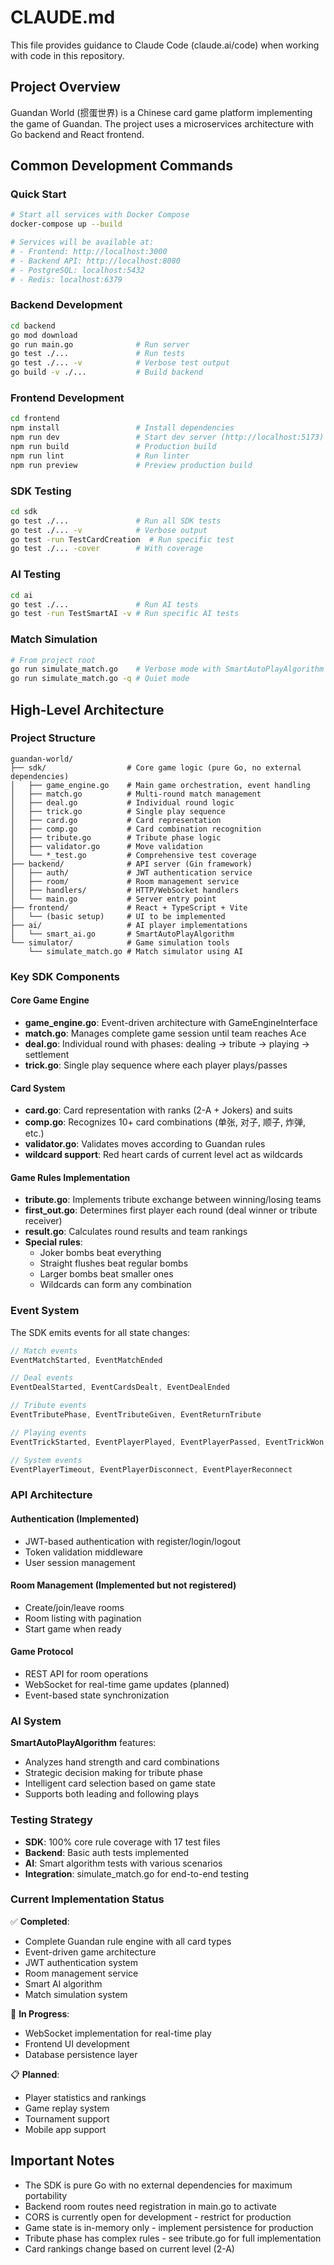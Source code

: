 # CLAUDE.md

This file provides guidance to Claude Code (claude.ai/code) when working with code in this repository.

## Project Overview

Guandan World (掼蛋世界) is a Chinese card game platform implementing the game of Guandan. The project uses a microservices architecture with Go backend and React frontend.

## Common Development Commands

### Quick Start
```bash
# Start all services with Docker Compose
docker-compose up --build

# Services will be available at:
# - Frontend: http://localhost:3000
# - Backend API: http://localhost:8080
# - PostgreSQL: localhost:5432
# - Redis: localhost:6379
```

### Backend Development
```bash
cd backend
go mod download
go run main.go              # Run server
go test ./...               # Run tests
go test ./... -v            # Verbose test output
go build -v ./...           # Build backend
```

### Frontend Development
```bash
cd frontend
npm install                 # Install dependencies
npm run dev                 # Start dev server (http://localhost:5173)
npm run build               # Production build
npm run lint                # Run linter
npm run preview             # Preview production build
```

### SDK Testing
```bash
cd sdk
go test ./...               # Run all SDK tests
go test ./... -v            # Verbose output
go test -run TestCardCreation  # Run specific test
go test ./... -cover        # With coverage
```

### AI Testing
```bash
cd ai
go test ./...               # Run AI tests
go test -run TestSmartAI -v # Run specific AI tests
```

### Match Simulation
```bash
# From project root
go run simulate_match.go    # Verbose mode with SmartAutoPlayAlgorithm
go run simulate_match.go -q # Quiet mode
```

## High-Level Architecture

### Project Structure
```
guandan-world/
├── sdk/                  # Core game logic (pure Go, no external dependencies)
│   ├── game_engine.go    # Main game orchestration, event handling
│   ├── match.go          # Multi-round match management
│   ├── deal.go           # Individual round logic
│   ├── trick.go          # Single play sequence
│   ├── card.go           # Card representation
│   ├── comp.go           # Card combination recognition
│   ├── tribute.go        # Tribute phase logic
│   ├── validator.go      # Move validation
│   └── *_test.go         # Comprehensive test coverage
├── backend/              # API server (Gin framework)
│   ├── auth/             # JWT authentication service
│   ├── room/             # Room management service
│   ├── handlers/         # HTTP/WebSocket handlers
│   └── main.go           # Server entry point
├── frontend/             # React + TypeScript + Vite
│   └── (basic setup)     # UI to be implemented
├── ai/                   # AI player implementations
│   └── smart_ai.go       # SmartAutoPlayAlgorithm
└── simulator/            # Game simulation tools
    └── simulate_match.go # Match simulator using AI
```

### Key SDK Components

#### Core Game Engine
- **game_engine.go**: Event-driven architecture with GameEngineInterface
- **match.go**: Manages complete game session until team reaches Ace
- **deal.go**: Individual round with phases: dealing → tribute → playing → settlement
- **trick.go**: Single play sequence where each player plays/passes

#### Card System
- **card.go**: Card representation with ranks (2-A + Jokers) and suits
- **comp.go**: Recognizes 10+ card combinations (单张, 对子, 顺子, 炸弹, etc.)
- **validator.go**: Validates moves according to Guandan rules
- **wildcard support**: Red heart cards of current level act as wildcards

#### Game Rules Implementation
- **tribute.go**: Implements tribute exchange between winning/losing teams
- **first_out.go**: Determines first player each round (deal winner or tribute receiver)
- **result.go**: Calculates round results and team rankings
- **Special rules**: 
  - Joker bombs beat everything
  - Straight flushes beat regular bombs
  - Larger bombs beat smaller ones
  - Wildcards can form any combination

### Event System

The SDK emits events for all state changes:
```go
// Match events
EventMatchStarted, EventMatchEnded

// Deal events  
EventDealStarted, EventCardsDealt, EventDealEnded

// Tribute events
EventTributePhase, EventTributeGiven, EventReturnTribute

// Playing events
EventTrickStarted, EventPlayerPlayed, EventPlayerPassed, EventTrickWon

// System events
EventPlayerTimeout, EventPlayerDisconnect, EventPlayerReconnect
```

### API Architecture

#### Authentication (Implemented)
- JWT-based authentication with register/login/logout
- Token validation middleware
- User session management

#### Room Management (Implemented but not registered)
- Create/join/leave rooms
- Room listing with pagination
- Start game when ready

#### Game Protocol
- REST API for room operations
- WebSocket for real-time game updates (planned)
- Event-based state synchronization

### AI System

**SmartAutoPlayAlgorithm** features:
- Analyzes hand strength and card combinations
- Strategic decision making for tribute phase
- Intelligent card selection based on game state
- Supports both leading and following plays

### Testing Strategy

- **SDK**: 100% core rule coverage with 17 test files
- **Backend**: Basic auth tests implemented  
- **AI**: Smart algorithm tests with various scenarios
- **Integration**: simulate_match.go for end-to-end testing

### Current Implementation Status

✅ **Completed**:
- Complete Guandan rule engine with all card types
- Event-driven game architecture
- JWT authentication system
- Room management service
- Smart AI algorithm
- Match simulation system

🚧 **In Progress**:
- WebSocket implementation for real-time play
- Frontend UI development
- Database persistence layer

📋 **Planned**:
- Player statistics and rankings
- Game replay system
- Tournament support
- Mobile app support

## Important Notes

- The SDK is pure Go with no external dependencies for maximum portability
- Backend room routes need registration in main.go to activate
- CORS is currently open for development - restrict for production
- Game state is in-memory only - implement persistence for production
- Tribute phase has complex rules - see tribute.go for full implementation
- Card rankings change based on current level (2-A)